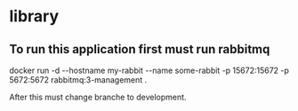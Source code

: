# library
<h2>To run this application first must  run rabbitmq </h2>
docker run -d --hostname my-rabbit --name some-rabbit -p 15672:15672 -p 5672:5672 rabbitmq:3-management . <p>
After this must change branche to development.

